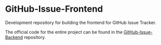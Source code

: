 # GitHub-Issue-Frontend
Development repository for building the frontend for GitHub Issue Tracker.

The official code for the entire project can be found in the [GitHub-Issue-Backend](https://github.com/RHAM231/GitHub-Issue-Backend) repository.
